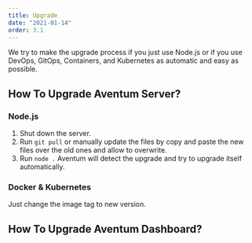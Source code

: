 ```yaml
---
title: Upgrade
date: "2021-01-14"
order: 3.1
---
```


We try to make the upgrade process if you just use Node.js or if you use DevOps, GitOps, Containers, and Kubernetes as automatic and easy as possible.

## How To Upgrade Aventum Server?

### Node.js

1. Shut down the server.
2. Run `git pull` or manually update the files by copy and paste the new files over the old ones and allow to overwrite.
3. Run `node .` Aventum will detect the upgrade and try to upgrade itself automatically.

### Docker & Kubernetes

Just change the image tag to new version.

## How To Upgrade Aventum Dashboard?

